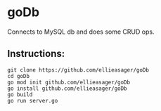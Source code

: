 # goDb
Connects to MySQL db and does some CRUD ops.

## Instructions:

```
git clone https://github.com/ellieasager/goDb
cd goDb
go mod init github.com/ellieasager/goDb
go install github.com/ellieasager/goDb
go build
go run server.go
```
